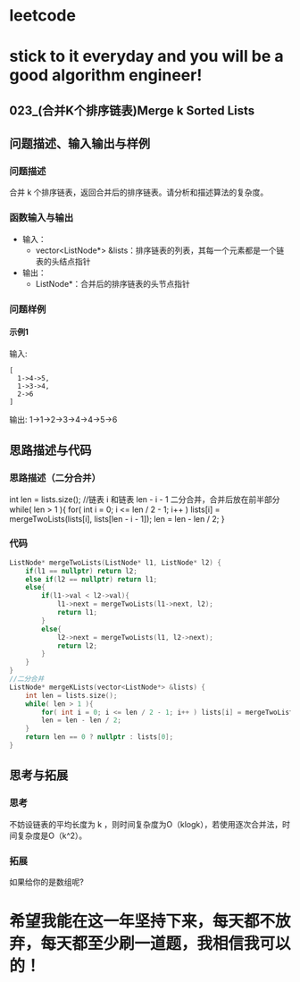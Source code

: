 # leetcode
# stick to it everyday and you will be a good algorithm engineer!
## 023_(合并K个排序链表)Merge k Sorted Lists
## 问题描述、输入输出与样例

### 问题描述

合并 k 个排序链表，返回合并后的排序链表。请分析和描述算法的复杂度。

### 函数输入与输出

* 输入：
	* vector<ListNode*> &lists：排序链表的列表，其每一个元素都是一个链表的头结点指针
* 输出：
	* ListNode*：合并后的排序链表的头节点指针
	
### 问题样例

#### 示例1

输入: 

	[
	  1->4->5,
	  1->3->4,
	  2->6
	]

输出: 1->1->2->3->4->4->5->6
	
## 思路描述与代码	
### 思路描述（二分合并）

int len = lists.size();
//链表 i 和链表 len - i - 1 二分合并，合并后放在前半部分
while( len > 1 ){
	for( int i = 0; i <= len / 2 - 1; i++ ) lists[i] = mergeTwoLists(lists[i], lists[len - i - 1]);
	len = len - len / 2;
}

### 代码
```cpp
ListNode* mergeTwoLists(ListNode* l1, ListNode* l2) {
	if(l1 == nullptr) return l2;
	else if(l2 == nullptr) return l1;
	else{
		if(l1->val < l2->val){
			l1->next = mergeTwoLists(l1->next, l2);
			return l1;
		} 
		else{
			l2->next = mergeTwoLists(l1, l2->next);
			return l2;
		}
	}
}
//二分合并
ListNode* mergeKLists(vector<ListNode*> &lists) {
	int len = lists.size();
	while( len > 1 ){
		for( int i = 0; i <= len / 2 - 1; i++ ) lists[i] = mergeTwoLists(lists[i], lists[len - i - 1]);
		len = len - len / 2;
	}
	return len == 0 ? nullptr : lists[0];
}
```
## 思考与拓展
### 思考
不妨设链表的平均长度为 k ，则时间复杂度为O（klogk），若使用逐次合并法，时间复杂度是O（k^2）。
### 拓展
如果给你的是数组呢?


	  
# 希望我能在这一年坚持下来，每天都不放弃，每天都至少刷一道题，我相信我可以的！
